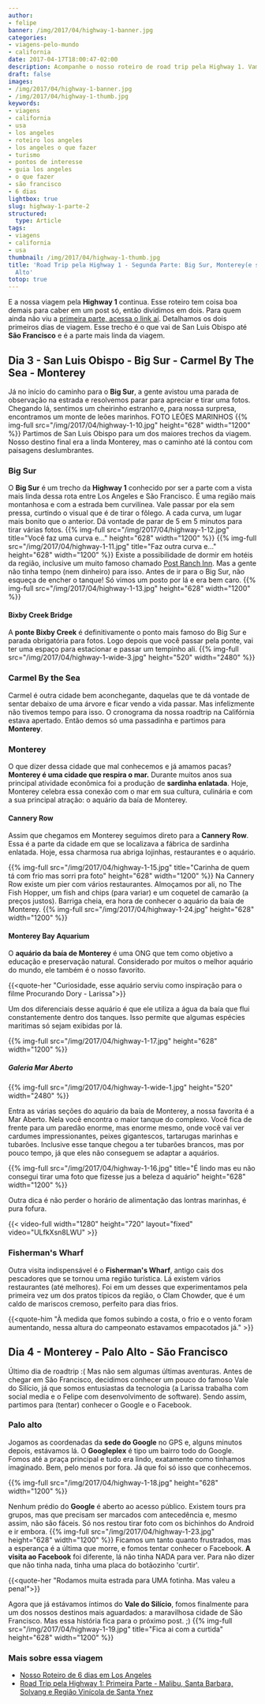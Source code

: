 ```yaml
---
author:
- felipe
banner: /img/2017/04/highway-1-banner.jpg
categories:
- viagens-pelo-mundo
- california
date: 2017-04-17T18:00:47-02:00
description: Acompanhe o nosso roteiro de road trip pela Highway 1. Vamos falar do Big Sur, o aquário de Monterey, Google, Facebook e muito mais.
draft: false
images:
- /img/2017/04/highway-1-banner.jpg
- /img/2017/04/highway-1-thumb.jpg
keywords:
- viagens
- california
- usa
- los angeles
- roteiro los angeles
- los angeles o que fazer
- turismo
- pontos de interesse
- guia los angeles
- o que fazer
- são francisco
- 6 dias
lightbox: true
slug: highway-1-parte-2
structured:
  type: Article
tags:
- viagens
- california
- usa
thumbnail: /img/2017/04/highway-1-thumb.jpg
title: 'Road Trip pela Highway 1 - Segunda Parte: Big Sur, Monterey(e seu aquário) e Palo
  Alto'
totop: true
---
```


E a nossa viagem pela **Highway 1** continua. Esse roteiro tem coisa boa demais para caber em um post só, então dividimos em dois.
Para quem ainda não viu a [primeira parte, acessa o link aí](/viagem/roadtrip-highway-1-parte-1/). Detalhamos os dois primeiros dias de viagem.
Esse trecho é o que vai de San Luis Obispo até **São Francisco** e é a parte mais linda da viagem.

## Dia 3 - San Luis Obispo - Big Sur -  Carmel By The Sea - Monterey

Já no início do caminho para o **Big Sur**, a gente avistou uma parada de observação na estrada e resolvemos parar para apreciar e tirar uma fotos. Chegando lá, sentimos um cheirinho estranho e, para nossa surpresa, encontramos um monte de leões marinhos. FOTO LEÕES MARINHOS
{{% img-full src="/img/2017/04/highway-1-10.jpg" height="628" width="1200" %}}
Partimos de San Luis Obispo para um dos maiores trechos da viagem. Nosso destino final era a linda Monterey, mas o caminho até lá contou com paisagens deslumbrantes.

### Big Sur
O **Big Sur** é um trecho da **Highway 1** conhecido por ser a parte com a vista mais linda dessa rota entre Los Angeles e São Francisco. É uma região mais montanhosa e com a estrada bem curvilínea. Vale passar por ela sem pressa, curtindo o visual que é de tirar o fôlego. A cada curva, um lugar mais bonito que o anterior. Dá vontade de parar de 5 em 5 minutos para tirar várias fotos.
{{% img-full src="/img/2017/04/highway-1-12.jpg" title="Você faz uma curva e..." height="628" width="1200" %}}
{{% img-full src="/img/2017/04/highway-1-11.jpg" title="Faz outra curva e..."  height="628" width="1200" %}}
Existe a possibilidade de dormir em hotéis da região, inclusive um muito famoso chamado [Post Ranch Inn][3b157e32]. Mas a gente não tinha tempo (nem dinheiro) para isso.
Antes de ir para o Big Sur, não esqueça de encher o tanque! Só vimos um posto por lá e era bem caro.
{{% img-full src="/img/2017/04/highway-1-13.jpg"   height="628" width="1200" %}}

#### Bixby Creek Bridge

A **ponte Bixby Creek** é definitivamente o ponto mais famoso do Big Sur e parada obrigatória para fotos.
Logo depois que você passar pela ponte, vai ter uma espaço para estacionar e passar um tempinho ali.
{{% img-full src="/img/2017/04/highway-1-wide-3.jpg"   height="520" width="2480" %}}

### Carmel By the Sea

Carmel é outra cidade bem aconchegante, daquelas que te dá vontade de sentar debaixo de uma árvore e ficar vendo a vida passar. Mas infelizmente não tivemos tempo para isso. O cronograma da nossa roadtrip na Califórnia estava apertado. Então demos só uma passadinha e partimos para **Monterey**.

### Monterey

O que dizer dessa cidade que mal conhecemos e já amamos pacas? **Monterey é uma cidade que respira o mar.** Durante muitos anos sua principal atividade econômica foi a produção de **sardinha enlatada**. Hoje, Monterey celebra essa conexão com o mar em sua cultura, culinária e com a sua principal atração: o aquário da baía de Monterey.

#### Cannery Row

Assim que chegamos em Monterey seguimos direto para a **Cannery Row**. Essa é a parte da cidade em que se localizava a fábrica de sardinha enlatada. Hoje, essa charmosa rua abriga lojinhas, restaurantes e o aquário.

{{% img-full src="/img/2017/04/highway-1-15.jpg" title="Carinha de quem tá com frio mas sorri pra foto"  height="628" width="1200" %}}
Na Cannery Row existe um pier com vários restaurantes.
Almoçamos por ali, no The Fish Hopper, um fish and chips (para variar) e um coquetel de camarão (a preços justos). Barriga cheia, era hora de conhecer o aquário da baía de Monterey.
{{% img-full src="/img/2017/04/highway-1-24.jpg"  height="628" width="1200" %}}


#### Monterey Bay Aquarium
O **aquário da baía de Monterey** é uma ONG que tem como objetivo a educação e preservação natural. Considerado por muitos o melhor aquário do mundo, ele também é o nosso favorito.

{{<quote-her "Curiosidade, esse aquário serviu como inspiração para o filme Procurando Dory - Larissa">}}

Um dos diferenciais desse aquário é que ele utiliza a água da baía que flui constantemente dentro dos tanques. Isso permite que algumas espécies maritimas só sejam exibidas por lá.

{{% img-full src="/img/2017/04/highway-1-17.jpg"   height="628" width="1200" %}}

##### Galeria Mar Aberto

{{% img-full src="/img/2017/04/highway-1-wide-1.jpg"   height="520" width="2480" %}}

Entra as várias seções do aquário da baía de Monterey, a nossa favorita é a Mar Aberto. Nela você encontra o maior tanque do complexo. Você fica de frente para um paredão enorme, mas enorme mesmo, onde você vai ver cardumes impressionantes, peixes gigantescos, tartarugas marinhas e tubarões. Inclusive esse tanque chegou a ter tubarões brancos, mas por pouco tempo, já que eles não conseguem se adaptar a aquários.

{{% img-full src="/img/2017/04/highway-1-16.jpg" title="É lindo mas eu não consegui tirar uma foto que fizesse jus a beleza d aquário"  height="628" width="1200" %}}

Outra dica é não perder o horário de alimentação das lontras marinhas, é pura fofura.

{{< video-full width="1280" height="720" layout="fixed" video="ULfkXsn8LWU" >}}

### Fisherman's Wharf
Outra visita indispensável é o **Fisherman's Wharf**, antigo cais dos pescadores que se tornou uma região turística. Lá  existem vários restaurantes (até melhores). Foi em um desses que experimentamos pela primeira vez um dos pratos típicos da região,  o Clam Chowder, que é um caldo de mariscos cremoso, perfeito para dias frios.


{{<quote-him "À medida que fomos subindo a costa, o frio e o vento foram aumentando, nessa altura do campeonato estavamos empacotados já." >}}

## Dia 4 - Monterey - Palo Alto - São Francisco
Último dia de roadtrip :( Mas não sem algumas últimas aventuras.
Antes de chegar em São Francisco, decidimos conhecer um pouco do famoso Vale do Silício, já que somos entusiastas da tecnologia (a Larissa trabalha com social media e o Felipe com desenvolvimento de software). Sendo assim, partimos para (tentar) conhecer o Google e o Facebook.
### Palo alto
Jogamos as coordenadas da **sede do Google** no GPS e, alguns minutos depois, estávamos lá. O **Googleplex** é tipo um bairro todo do Google. Fomos até a praça principal e tudo era lindo, exatamente como tínhamos imaginado. Bem, pelo menos por fora. Já que foi só isso que conhecemos.

{{% img-full src="/img/2017/04/highway-1-18.jpg"   height="628" width="1200" %}}

Nenhum prédio do **Google** é aberto ao acesso público. Existem tours pra grupos, mas que precisam ser marcados com antecedência e, mesmo assim, não são fáceis. Só nos restou tirar foto com os bichinhos do Android e ir embora.
{{% img-full src="/img/2017/04/highway-1-23.jpg"   height="628" width="1200" %}}
Ficamos um tanto quanto frustrados, mas a esperança é a última que morre, e fomos tentar conhecer o Facebook. **A visita ao Facebook** foi diferente, lá não tinha NADA para ver. Para não dizer que não tinha nada, tinha uma placa do botãozinho 'curtir'.

{{<quote-her "Rodamos muita estrada para UMA fotinha. Mas valeu a pena!">}}

Agora que já estávamos íntimos do **Vale do Silício**, fomos finalmente para um dos nossos destinos mais aguardados: a maravilhosa cidade de São Francisco.
Mas essa história fica para o próximo post. ;)
{{% img-full src="/img/2017/04/highway-1-19.jpg" title="Fica ai com a curtida"   height="628" width="1200" %}}

### Mais sobre essa viagem
- [Nosso Roteiro de 6 dias em Los Angeles][b4190514]
- [Road Trip pela Highway 1: Primeira Parte - Malibu, Santa Barbara, Solvang e Região Vinícola de Santa Ynez](/viagem/roadtrip-highway-1-parte-1/)

[b4190514]: http://debacontudo.com.br/viagem/O-Melhor-Roteiro-para-Los-Angeles/ "Nosso Roteiro de 4 dias em Los Angeles"

[3b157e32]: https://www.tripadvisor.com.br/Hotel_Review-g240329-d261216-Reviews-Post_Ranch_Inn-Big_Sur_California.html "Post Ranch Inn"
[3596c54a]: http://www.booking.com/hotel/us/oasis-inn-amp-suites.pt-br.html?aid=311840;label=oasis-inn-amp-suites-wXPAJL1hY4QLnwK0htZPkgS161692530923%3Apl%3Ata%3Ap1%3Ap2%3Aac%3Aap1t1%3Aneg%3Afi%3Atiaud-285284110526%3Akwd-21370427593%3Alp1001541%3Ali%3Adec%3Adm;sid=34e1caa2505acf7236fc7c922d504010;dest_id=20015794;dest_type=city;dist=0;hpos=1;room1=A%2CA;sb_price_type=total;srfid=28a7aa1e3e615de29613f3603afcd01a12e7f8ebX1;type=total;ucfs=1&#hotelTmpl "Oasis Inn and Suites"
